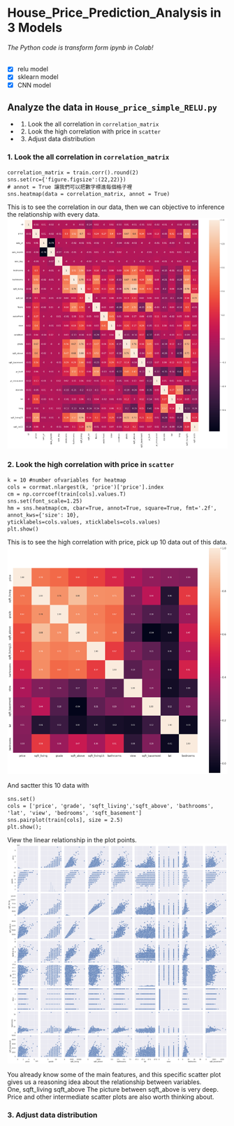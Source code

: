 # House_Price_Prediction_Analysis in 3 Models
###### The Python code is transform form ipynb in Colab!

- [x] relu model
- [x] sklearn model
- [x] CNN model

## Analyze the data in ```House_price_simple_RELU.py```
* 1. Look the all correlation in ```correlation_matrix```
* 2. Look the high correlation with price in ```scatter```
* 3. Adjust data distribution

### 1. Look the all correlation in ```correlation_matrix```

```
correlation_matrix = train.corr().round(2)
sns.set(rc={'figure.figsize':(22,22)})
# annot = True 讓我們可以把數字標進每個格子裡
sns.heatmap(data = correlation_matrix, annot = True)
```
This is to see the correlation in our data, then we can objective to inference the relationship with every data.
![GITHUB](pic/correlation_map.png)

### 2. Look the high correlation with price in ```scatter```

```
k = 10 #number ofvariables for heatmap
cols = corrmat.nlargest(k, 'price')['price'].index
cm = np.corrcoef(train[cols].values.T)
sns.set(font_scale=1.25)
hm = sns.heatmap(cm, cbar=True, annot=True, square=True, fmt='.2f', annot_kws={'size': 10}, 
yticklabels=cols.values, xticklabels=cols.values)
plt.show()
```
This is to see the high correlation with price, pick up 10 data out of this data.
![GITHUB](pic/Price_realated.png)

And sactter this 10 data with 
```
sns.set()
cols = ['price', 'grade', 'sqft_living','sqft_above', 'bathrooms', 'lat', 'view', 'bedrooms', 'sqft_basement']
sns.pairplot(train[cols], size = 2.5)
plt.show();
```
View the linear relationship in the plot points.
![GITHUB](pic/total.png)

You already know some of the main features, and this specific scatter plot gives us a reasoning idea about the relationship between variables.<br>
One, sqft_living sqft_above The picture between sqft_above is very deep.<br>
Price and other intermediate scatter plots are also worth thinking about.<br>

### 3. Adjust data distribution
